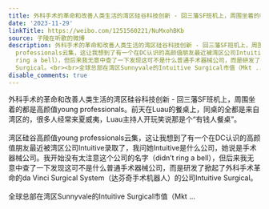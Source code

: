 ```yaml
---
title: 外科手术的革命和改善人类生活的湾区硅谷科技创新 - 回三藩SF班机上，周围坐着的都是高颜值young professionals。前天在Luau的餐桌上，同桌的全都是来自湾区的，...
date: '2023-11-29'
linkTitle: https://weibo.com/1251560221/NuMxohBKb
source: 子陵在听歌的微博
description: 外科手术的革命和改善人类生活的湾区硅谷科技创新 - 回三藩SF班机上，周围坐着的都是高颜值young professionals。前天在Luau的餐桌上，同桌的全都是来自湾区的，很多人经常来夏威夷，Luau主持人开玩笑说那是个“有钱人餐桌”。<br><br>湾区硅谷高颜值young
  professionals云集，这让我想到了有一个在DC认识的高颜值朋友最近被湾区公司Intuitive录取了，我问她Intuitive是什么公司，她说是手术器械公司。我开始没有太注意这个公司的名字（didn’t
  ring a bell），但后来我无意中查了一下发现这可不是什么普通手术器械公司，而是研发了掀起了外科手术革命的da Vinci Surgical System（达芬奇手术机器人）的公司Intuitive
  Surgical。<br><br>全球总部在湾区Sunnyvale的Intuitive Surgical市值（Mkt ...
disable_comments: true
---
```

外科手术的革命和改善人类生活的湾区硅谷科技创新 - 回三藩SF班机上，周围坐着的都是高颜值young professionals。前天在Luau的餐桌上，同桌的全都是来自湾区的，很多人经常来夏威夷，Luau主持人开玩笑说那是个“有钱人餐桌”。<br><br>湾区硅谷高颜值young professionals云集，这让我想到了有一个在DC认识的高颜值朋友最近被湾区公司Intuitive录取了，我问她Intuitive是什么公司，她说是手术器械公司。我开始没有太注意这个公司的名字（didn’t ring a bell），但后来我无意中查了一下发现这可不是什么普通手术器械公司，而是研发了掀起了外科手术革命的da Vinci Surgical System（达芬奇手术机器人）的公司Intuitive Surgical。<br><br>全球总部在湾区Sunnyvale的Intuitive Surgical市值（Mkt ...